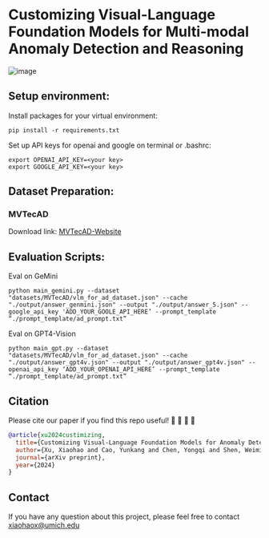 # Customizing Visual-Language Foundation Models for Multi-modal Anomaly Detection and Reasoning

![image](https://github.com/Xiaohao-Xu/Customizable-VLM/assets/147964359/3bc6c6ab-b5c2-4b2d-8530-577ea95b9a0f)




## Setup environment:

Install packages for your virtual environment:
```
pip install -r requirements.txt
```
Set up API keys for openai and google on terminal or .bashrc:
```
export OPENAI_API_KEY=<your key>
export GOOGLE_API_KEY=<your key>
```

## Dataset Preparation:

### MVTecAD

Download link: [MVTecAD-Website](https://www.mvtec.com/company/research/datasets/mvtec-ad)

## Evaluation Scripts:

Eval on GeMini
```
python main_gemini.py --dataset "datasets/MVTecAD/vlm_for_ad_dataset.json" --cache "./output/answer_genmini.json" --output "./output/answer_5.json" --google_api_key 'ADD_YOUR_GOOLE_API_HERE’ --prompt_template “./prompt_template/ad_prompt.txt”
```

Eval on GPT4-Vision
```
python main_gpt.py --dataset "datasets/MVTecAD/vlm_for_ad_dataset.json" --cache "./output/answer_gpt4v.json" --output "./output/answer_gpt4v.json" --openai_api_key ‘ADD_YOUR_OPENAI_API_HERE’ --prompt_template “./prompt_template/ad_prompt.txt”
```

## Citation

Please cite our paper if you find this repo useful! :yellow_heart: :blue_heart: :yellow_heart: :blue_heart:

```bibtex
@article{xu2024custimizing,
  title={Customizing Visual-Language Foundation Models for Anomaly Detection and Reasoning},
  author={Xu, Xiaohao and Cao, Yunkang and Chen, Yongqi and Shen, Weiming and and Huang, Xiaonan},
  journal={arXiv preprint},
  year={2024}
}
```

## Contact
If you have any question about this project, please feel free to contact xiaohaox@umich.edu
